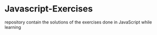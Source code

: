 # Javascript-Exercises
repository contain the solutions of the exercises done in JavaScript while learning
